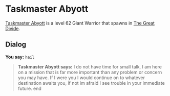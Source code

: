 # Taskmaster Abyott



[Taskmaster Abyott](/npc/118088) is a level 62 Giant Warrior that spawns in [The Great Divide](/zone/118).



## Dialog

**You say:** `hail`



>**Taskmaster Abyott says:** I do not have time for small talk, I am here on a mission that is far more important than any problem or concern you may have. If I were you I would continue on to whatever destination awaits you, if not im afraid I see trouble in your immediate future.
end
